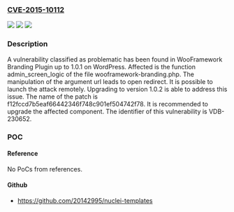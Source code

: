 ### [CVE-2015-10112](https://cve.mitre.org/cgi-bin/cvename.cgi?name=CVE-2015-10112)
![](https://img.shields.io/static/v1?label=Product&message=WooFramework%20Branding%20Plugin&color=blue)
![](https://img.shields.io/static/v1?label=Version&message=%3D%201.0.0%20&color=brighgreen)
![](https://img.shields.io/static/v1?label=Vulnerability&message=CWE-601%20Open%20Redirect&color=brighgreen)

### Description

A vulnerability classified as problematic has been found in WooFramework Branding Plugin up to 1.0.1 on WordPress. Affected is the function admin_screen_logic of the file wooframework-branding.php. The manipulation of the argument url leads to open redirect. It is possible to launch the attack remotely. Upgrading to version 1.0.2 is able to address this issue. The name of the patch is f12fccd7b5eaf66442346f748c901ef504742f78. It is recommended to upgrade the affected component. The identifier of this vulnerability is VDB-230652.

### POC

#### Reference
No PoCs from references.

#### Github
- https://github.com/20142995/nuclei-templates


